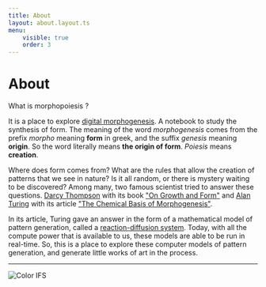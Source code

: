 ```yaml
---
title: About
layout: about.layout.ts
menu:
    visible: true
    order: 3
---
```


# About 

What is morphopoiesis ?

It is a place to explore [digital morphogenesis](https://en.wikipedia.org/wiki/Digital_morphogenesis). A notebook to study the synthesis of form. The meaning of the word *morphogenesis* comes from the prefix *morpho* meaning **form** in greek, and the suffix *genesis* meaning **origin**. So the word literally means **the origin of form**. *Poiesis* means **creation**.

Where does form comes from? What are the rules that allow the creation of patterns that we see in nature? Is it all random, or there is mystery waiting to be discovered? Among many, two famous scientist tried to answer these questions. [Darcy Thompson](https://en.wikipedia.org/wiki/D%27Arcy_Wentworth_Thompson) with its book ["On Growth and Form"](https://en.wikipedia.org/wiki/On_Growth_and_Form) and [Alan Turing](https://en.wikipedia.org/wiki/Alan_Turing) with its article ["The Chemical Basis of Morphogenesis"](https://en.wikipedia.org/wiki/The_Chemical_Basis_of_Morphogenesis). 

In its article, Turing gave an answer in the form of a mathematical model of pattern generation, called a [reaction-diffusion system](https://en.wikipedia.org/wiki/Reaction%E2%80%93diffusion_system). Today, with all the compute power that is available to us, these models are able to be run in real-time. So, this is a place to explore these computer models of pattern generation, and generate little works of art in the process.


---


 ![Color IFS](/assets/img/color-ifs.png)
